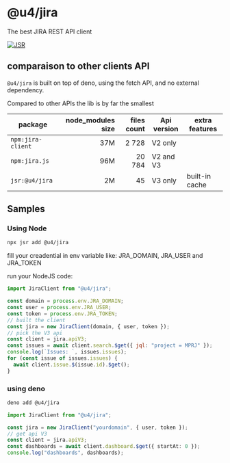 # @u4/jira

The best JIRA REST API client

[![JSR](https://jsr.io/badges/@u4/jira)](https://jsr.io/@u4/jira)

## comparaison to other clients API

`@u4/jira` is built on top of deno, using the fetch API, and no external dependency.

Compared to other APIs the lib is by far the smallest

| package         | node_modules size| files count  | Api version | extra features |
|-----------------|-----------------:|-------------:|-------------|----------------|
|`npm:jira-client`|              37M |      2 728   | V2 only     |                |
|`npm:jira.js`    |              96M |      20 784  | V2 and V3   |                |
|`jsr:@u4/jira`   |               2M |          45  | V3 only     | built-in cache |

## Samples

### Using Node

```bash
npx jsr add @u4/jira
```

fill your creadential in env variable like: JRA_DOMAIN, JRA_USER and JRA_TOKEN

run your NodeJS code:

```js
import JiraClient from "@u4/jira";

const domain = process.env.JRA_DOMAIN;
const user = process.env.JRA_USER;
const token = process.env.JRA_TOKEN;
// built the client
const jira = new JiraClient(domain, { user, token });
// pick the V3 api
const client = jira.apiV3;
const issues = await client.search.$get({ jql: "project = MPRJ" });
console.log(`Issues: `, issues.issues);
for (const issue of issues.issues) {
  await client.issue.$(issue.id).$get();
}
```

### using deno

```bash
deno add @u4/jira
```

```ts
import JiraClient from "@u4/jira";

const jira = new JiraClient("yourdomain", { user, token });
// get api V3
const client = jira.apiV3;
const dashboards = await client.dashboard.$get({ startAt: 0 });
console.log("dashboards", dashboards);
```
